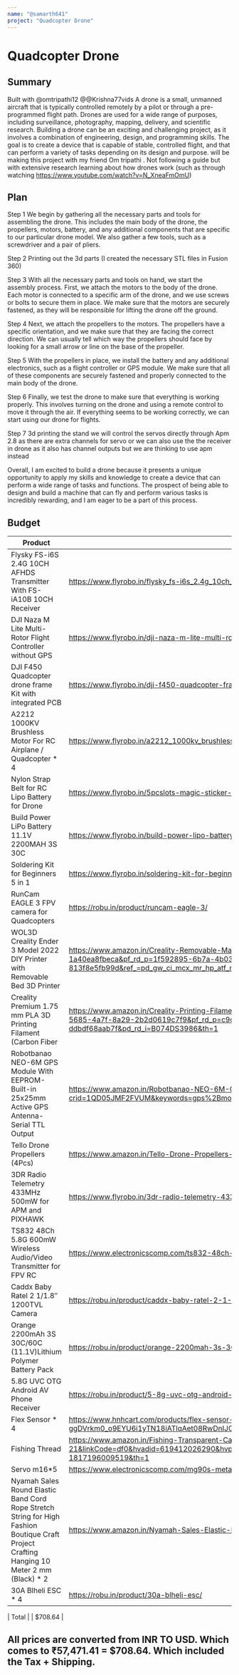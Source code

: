 ```yaml
---
name: "@samarth641"
project: "Quadcopter Drone"
---
```


# Quadcopter Drone

## Summary
Built with @omtripathi12 @@Krishna77vids 
A drone is a small, unmanned aircraft that is typically controlled remotely by a pilot or through a pre-programmed flight path. 
Drones are used for a wide range of purposes, including surveillance, photography, mapping, delivery, and scientific research.
Building a drone can be an exciting and challenging project, as it involves a combination of engineering, design, and programming skills. 
The goal is to create a device that is capable of stable, controlled flight, and that can perform a variety of tasks depending on its design and purpose.
will be making this project with my friend Om tripathi .
Not following a guide but with extensive research learning about how drones work (such as through watching https://www.youtube.com/watch?v=N_XneaFmOmU)
## Plan

Step 1 We begin by gathering all the necessary parts and tools for assembling the drone. This includes the main body of the drone, the propellers, motors, battery, and any additional components that are specific to our particular drone model. We also gather a few tools, such as a screwdriver and a pair of pliers.

Step 2 Printing out the 3d parts (I created the necessary STL files in Fusion 360) 

Step 3 With all the necessary parts and tools on hand, we start the assembly process. First, we attach the motors to the body of the drone. Each motor is connected to a specific arm of the drone, and we use screws or bolts to secure them in place. We make sure that the motors are securely fastened, as they will be responsible for lifting the drone off the ground.

Step 4 Next, we attach the propellers to the motors. The propellers have a specific orientation, and we make sure that they are facing the correct direction. We can usually tell which way the propellers should face by looking for a small arrow or line on the base of the propeller.

Step 5 With the propellers in place, we install the battery and any additional electronics, such as a flight controller or GPS module. We make sure that all of these components are securely fastened and properly connected to the main body of the drone.

Step 6 Finally, we test the drone to make sure that everything is working properly. This involves turning on the drone and using a remote control to move it through the air. If everything seems to be working correctly, we can start using our drone for flights.
 
Step 7 3d printing the stand we will control the servos directly through Apm 2.8 as there are extra channels for servo or we can also use the the receiver in drone as it also has channel outputs but we are thinking to use apm instead



Overall, I am excited to build a drone because it presents a unique opportunity to apply my skills and knowledge to create a device that can perform
a wide range of tasks and functions. The prospect of being able to design and build a machine that can fly and perform various tasks is incredibly rewarding, 
and I am eager to be a part of this process.

## Budget

| Product         | Supplier/Link                         | Cost   |
| --------------- | ------------------------------------- | ------ |
| Flysky FS-i6S 2.4G 10CH AFHDS Transmitter With FS-iA10B 10CH Receiver   | https://www.flyrobo.in/flysky_fs-i6s_2.4g_10ch_afhds_2a_transmitter | $83.24  |
| DJI Naza M Lite Multi-Rotor Flight Controller without GPS | https://www.flyrobo.in/dji-naza-m-lite-multi-rotor-flight-controller-without-gps  | $74.79 |
| DJI F450 Quadcopter drone frame Kit with integrated PCB | https://www.flyrobo.in/dji-f450-quadcopter-frame-kit-with-integrated-pcb  | $9.04 |
| A2212 1000KV Brushless Motor For RC Airplane / Quadcopter * 4 | https://www.flyrobo.in/a2212_1000kv_brushless_motor_for_rc_airplane | $22.63 |
| Nylon Strap Belt for RC Lipo Battery for Drone | https://www.flyrobo.in/5pcslots-magic-sticker-20x270mm-rc-lipo-battery-nylon-strap-belt-reusable-antiskid-cable-tie-down-strap-for-rc-lipo-battery  | $0.47 |
| Build Power LiPo Battery 11.1V 2200MAH 3S 30C | https://www.flyrobo.in/build-power-lipo-battery-11.1v-2200mah-3s-30c?search=battery&description=true | $18.08 |
| Soldering Kit for Beginners 5 in 1 | https://www.flyrobo.in/soldering-kit-for-beginners-5-1 | $4.21 |
| RunCam EAGLE 3 FPV camera for Quadcopters | https://robu.in/product/runcam-eagle-3/ | $38.60 |
| WOL3D Creality Ender 3 Model 2022 DIY Printer with Removable Bed 3D Printer | https://www.amazon.in/Creality-Removable-Magnetic-3D-220x220x250mm/dp/B07P5YBN6M/?_encoding=UTF8&pd_rd_w=Q1zQY&content-id=amzn1.sym.1f592895-6b7a-4b03-9d72-1a40ea8fbeca&pf_rd_p=1f592895-6b7a-4b03-9d72-1a40ea8fbeca&pf_rd_r=ANV7YYVPYKDPCFPD69YS&pd_rd_wg=r6K2E&pd_rd_r=04bc56ca-18b9-4931-a9cb-813f8e5fb99d&ref_=pd_gw_ci_mcx_mr_hp_atf_m&th=1| $174.29 |
| Creality Premium 1.75 mm PLA 3D Printing Filament (Carbon Fiber | https://www.amazon.in/Creality-Printing-Filament-Carbon-Fiber/dp/B074DS3986/ref=pd_day0fbt_img_sccl_1/261-2814919-0635564?pd_rd_w=xL45H&content-id=amzn1.sym.c9d7333c-5685-4a7f-8a29-2b2d0619c7f9&pf_rd_p=c9d7333c-5685-4a7f-8a29-2b2d0619c7f9&pf_rd_r=VTV5RSV4NXVFJQ3HXD17&pd_rd_wg=tAQca&pd_rd_r=ec496aea-ffdb-4b43-bfed-ddbdf68aab7f&pd_rd_i=B074DS3986&th=1 | $36.52 |
| Robotbanao NEO-6M GPS Module With EEPROM-Built-in 25x25mm Active GPS Antenna- Serial TTL Output | https://www.amazon.in/Robotbanao-NEO-6M-GPS-Module-Pack/dp/B09FM25ZMT/ref=sr_1_1_sspa?crid=1QD05JMF2FVUM&keywords=gps%2Bmodule%2Bfor%2Bdrone&qid=1672172061&sprefix=gps%2Bmod%2Caps%2C191&sr=8-1-spons&sp_csd=d2lkZ2V0TmFtZT1zcF9hdGY&th=1 | $0|
| Tello Drone Propellers (4Pcs) | https://www.amazon.in/Tello-Drone-Propellers-4Pcs/dp/B07Q3QD3KS/ref=sr_1_14?keywords=drone+propellers&qid=1672171819&sr=8-14 | $7 |
| 3DR Radio Telemetry 433MHz 500mW for APM and PIXHAWK | https://www.flyrobo.in/3dr-radio-telemetry-433mhz-500mw-for-apm-and-pixhawk |  $104.78 |
| TS832 48Ch 5.8G 600mW Wireless Audio/Video Transmitter for FPV RC | https://www.electronicscomp.com/ts832-48ch-5.8g-600mw-wireless-audio-video-transmitter-for-fpv-rc | $14.78|
| Caddx Baby Ratel 2 1/1.8″ 1200TVL Camera | https://robu.in/product/caddx-baby-ratel-2-1-1-8-1200tvl-camera/ |  $40.92 |
| Orange 2200mAh 3S 30C/60C (11.1V)Lithium Polymer Battery Pack | https://robu.in/product/orange-2200mah-3s-30c60c-lithium-polymer-battery-pack-lipo/ | $20.95 |
| 5.8G UVC OTG Android AV Phone Receiver | https://robu.in/product/5-8g-uvc-otg-android-phone-receiver/ |  $27.11  |
| Flex Sensor * 4| https://www.hnhcart.com/products/flex-sensor-2-2a-bend-sensor-for-hand-gesture-recognition?gclid=CjwKCAiAqt-dBhBcEiwATw-ggDVrkm0_o9EYU6i1yTN18iATlqAet08RwDnIJOGtL9zuivSCN5jsQxoC6LUQAvD_BwE| $18.54|
| Fishing Thread| https://www.amazon.in/Fishing-Transparent-Casting-20-Meters/dp/B0B9N8LR6M/ref=asc_df_B0B9N8LR6M/?tag=googleshopdes-21&linkCode=df0&hvadid=619412026290&hvpos=&hvnetw=g&hvrand=17679179516095364323&hvpone=&hvptwo=&hvqmt=&hvdev=c&hvdvcmdl=&hvlocint=&hvlocphy=20458&hvtargid=pla-1817196009519&th=1 | $1.84|
| Servo m16*5| https://www.electronicscomp.com/mg90s-metal-gear-servo-motor?gclid=CjwKCAiAqt-dBhBcEiwATw-ggGjyX5DJ0I3HNszM4a8V1tQ2SmTPWa_a1iSWdPG5rUKb1asaLLLP8hoC_PUQAvD_BwE  | $9.25|
| Nyamah Sales Round Elastic Band Cord Rope Stretch String for High Fashion Boutique Craft Project Crafting Hanging 10 Meter 2 mm (Black) * 2 |  https://www.amazon.in/Nyamah-Sales-Elastic-Boutique-Crafting/dp/B09PJDJ426/ref=sr_1_7?keywords=elastic%2Brope&qid=1673550072&sr=8-7&th=1 | $8.6|
| 30A Blheli ESC * 4 |  https://robu.in/product/30a-blheli-esc/ | $0|

| Total           |                                       | $708.64 |

## All prices are converted from INR TO USD. Which comes to ₹57,471.41 = $708.64. Which included the Tax + Shipping. 

